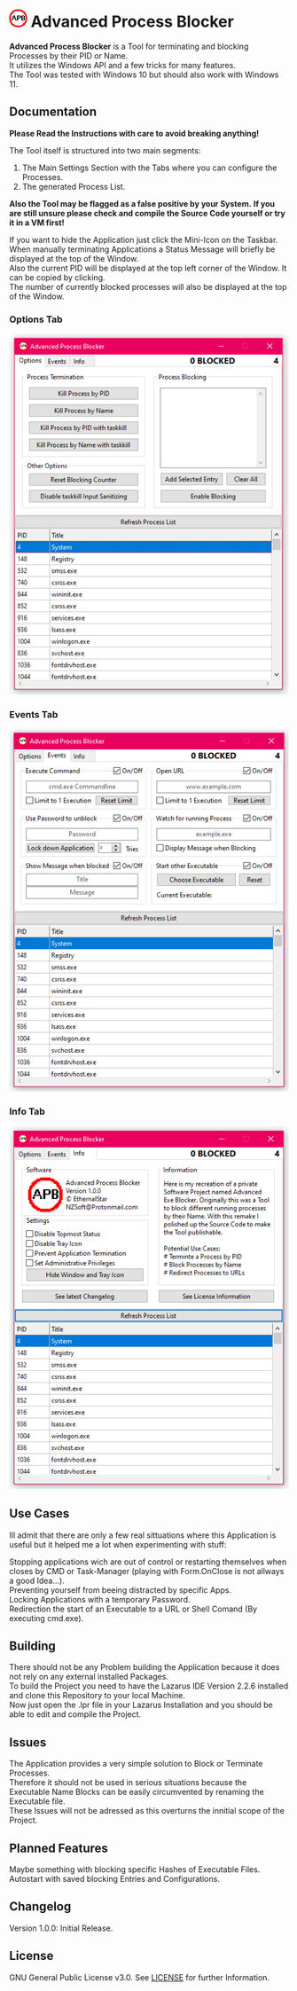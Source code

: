 # ![Logo](https://github.com/EthernalStar/Advanced-Process-Blocker/blob/main/Icon.png?raw=true) Advanced Process Blocker

**Advanced Process Blocker** is a Tool for terminating and blocking Processes by their PID or Name.  
It utilizes the Windows API and a few tricks for many features.  
The Tool was tested with Windows 10 but should also work with Windows 11.  
  

## Documentation

**Please Read the Instructions with care to avoid breaking anything!**  
  
The Tool itself is structured into two main segments:  
1. The Main Settings Section with the Tabs where you can configure the Processes.
2. The generated Process List.
  
**Also the Tool may be flagged as a false positive by your System.**
**If you are still unsure please check and compile the Source Code yourself or try it in a VM first!**   
  
If you want to hide the Application just click the Mini-Icon on the Taskbar.  
When manually terminating Applications a Status Message will briefly be displayed at the top of the Window.  
Also the current PID will be displayed at the top left corner of the Window. It can be copied by clicking.  
The number of currently blocked processes will also be displayed at the top of the Window.  

### Options Tab
  
![Options Tab Screenshot](https://github.com/EthernalStar/Advanced-Process-Blocker/blob/main/Images/Advanced%20Process%20Blocker%2001.png?raw=true)

### Events Tab
  
![Events Tab Screenshot](https://github.com/EthernalStar/Advanced-Process-Blocker/blob/main/Images/Advanced%20Process%20Blocker%2002.png?raw=true)
  
### Info Tab
  
![Info Tab Screenshot](https://github.com/EthernalStar/Advanced-Process-Blocker/blob/main/Images/Advanced%20Process%20Blocker%2003.png?raw=true)

## Use Cases
  
Ill admit that there are only a few real sittuations where this Application is useful but it helped me a lot when experimenting with stuff:  
  
Stopping applications wich are out of control or restarting themselves when closes by CMD or Task-Manager (playing with Form.OnClose is not allways a good Idea...).  
Preventing yourself from beeing distracted by specific Apps.  
Locking Applications with a temporary Password.  
Redirection the start of an Executable to a URL or Shell Comand (By executing cmd.exe).  
  

## Building

There should not be any Problem building the Application because it does not rely on any external installed Packages.  
To build the Project you need to have the Lazarus IDE Version 2.2.6 installed and clone this Repository to your local Machine.  
Now just open the .lpr file in your Lazarus Installation and you should be able to edit and compile the Project.  
  

## Issues
  
The Application provides a very simple solution to Block or Terminate Processes.  
Therefore it should not be used in serious situations because the Executable Name Blocks can be easily circumvented by renaming the Executable file.  
These Issues will not be adressed as this overturns the innitial scope of the Project.  
  

## Planned Features
  
Maybe something with blocking specific Hashes of Executable Files.  
Autostart with saved blocking Entries and Configurations.  
  

## Changelog

Version 1.0.0: Initial Release.  
  

## License

GNU General Public License v3.0. See [LICENSE](https://github.com/EthernalStar/Advanced-Process-Blocker/blob/main/LICENSE) for further Information.
